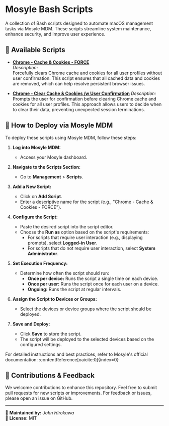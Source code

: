 # Mosyle Bash Scripts

A collection of Bash scripts designed to automate macOS management tasks via Mosyle MDM. These scripts streamline system maintenance, enhance security, and improve user experience.

## 📜 Available Scripts

- <a href="https://github.com/johnhirokawa/mosyle-bash-scripts/blob/main/clear_chrome_cache_force.sh"><strong>Chrome - Cache & Cookies - FORCE</strong></a>  
  *Description:*  
  Forcefully clears Chrome cache and cookies for all user profiles without user confirmation. This script ensures that all cached data and cookies are removed, which can help resolve persistent browser issues.

- <a href="https://github.com/johnhirokawa/mosyle-bash-scripts/blob/main/clear_chrome_cache_wprompt.sh"><strong>Chrome - Clear Cache & Cookies /w User Confirmation</strong></a>
  *Description:*  
  Prompts the user for confirmation before clearing Chrome cache and cookies for all user profiles. This approach allows users to decide when to clear their data, preventing unexpected session terminations.

## 🚀 How to Deploy via Mosyle MDM

To deploy these scripts using Mosyle MDM, follow these steps:

1. **Log into Mosyle MDM:**
   - Access your Mosyle dashboard.

2. **Navigate to the Scripts Section:**
   - Go to **Management** > **Scripts**.

3. **Add a New Script:**
   - Click on **Add Script**.
   - Enter a descriptive name for the script (e.g., "Chrome - Cache & Cookies - FORCE").

4. **Configure the Script:**
   - Paste the desired script into the script editor.
   - Choose the **Run as** option based on the script's requirements:
     - For scripts that require user interaction (e.g., displaying prompts), select **Logged-in User**.
     - For scripts that do not require user interaction, select **System Administrator**.

5. **Set Execution Frequency:**
   - Determine how often the script should run:
     - **Once per device:** Runs the script a single time on each device.
     - **Once per user:** Runs the script once for each user on a device.
     - **Ongoing:** Runs the script at regular intervals.

6. **Assign the Script to Devices or Groups:**
   - Select the devices or device groups where the script should be deployed.

7. **Save and Deploy:**
   - Click **Save** to store the script.
   - The script will be deployed to the selected devices based on the configured settings.

For detailed instructions and best practices, refer to Mosyle's official documentation: :contentReference[oaicite:0]{index=0}

## 📌 Contributions & Feedback

We welcome contributions to enhance this repository. Feel free to submit pull requests for new scripts or improvements. For feedback or issues, please open an issue on GitHub.

---

🔧 **Maintained by:** *John Hirokawa*  
📌 **License:** MIT

